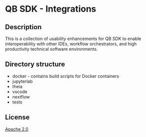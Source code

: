 # QB SDK - Integrations

## Description
This is a collection of usability enhancements for QB SDK to enable interoperability with other IDEs, workflow orchestrators, and high productivity technical software environments.

## Directory structure
- docker - contains build scripts for Docker containers
- jupyterlab
- theia
- vscode
- nextflow
- tests

## License
[Apache 2.0](LICENSE)
